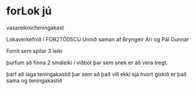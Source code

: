 # forLok jú

vasareiknir/teningakast

Lokaverkefnið í FOR2TÖ05CU
Unnið saman af Bryngeir Ari og Pál Gunnar

Forrit sem spilar 3 leiki

þurfum að finna 2 smáleiki í viðbót þar sem snek er að vera tregt.

þarf að laga teningakastið þar sem að það vill ekki sjá hvort giskið er það sama og teningakastið
